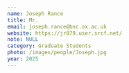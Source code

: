 ```yaml
---
name: Joseph Rance
title: Mr.
email: joseph.rance@bnc.ox.ac.uk
website: https://jr879.user.srcf.net/
note: NULL
category: Graduate Students
photo: /images/people/Joseph.jpg
year: 2025
---
```

